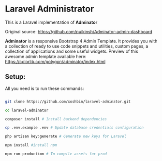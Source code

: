 # Laravel Administrator

This is a Laravel implementation of **Adminator** 

Original source: https://github.com/puikinsh/Adminator-admin-dashboard

**Adminator** is a responsive Bootstrap 4 Admin Template. It provides you with a collection of ready to use code snippets and utilities, custom pages, a collection of applications and some useful widgets. Preview of this awesome admin template available here: https://colorlib.com/polygon/adminator/index.html

## Setup:
All you need is to run these commands:

```bash

git clone https://github.com/xoshbin/laravel-adminator.git

cd laravel-adminator

composer install # Install backend dependencies

cp .env.example .env # Update database credentials configuration

php artisan key:generate # Generate new keys for Laravel

npm install #install npm

npm run production # To compile assets for prod
